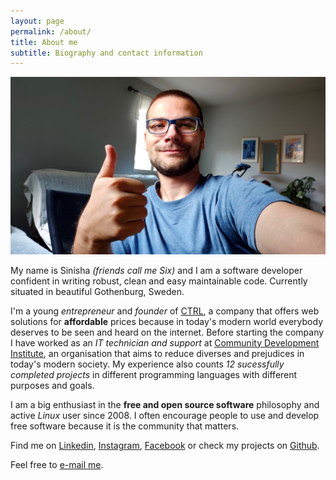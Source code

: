 ```yaml
---
layout: page
permalink: /about/
title: About me
subtitle: Biography and contact information
---
```

![Personal Photo][me]

My name is Sinisha *(friends call me Six)* and I am a software developer confident in writing robust, clean and easy maintainable code. Currently situated in beautiful Gothenburg, Sweden.

I'm a young *entrepreneur* and *founder* of [CTRL][ctrl], a company that offers web solutions for **affordable** prices because in today's modern world everybody deserves to be seen and heard on the internet. Before starting the company I have worked as an *IT technician and support* at [Community Development Institute][cdi], an organisation that aims to reduce diverses and prejudices in today's modern society. My experience also counts *12 sucessfully completed projects* in different programming languages with different purposes and goals. 

I am a big enthusiast in the **free and open source software** philosophy and active *Linux* user since 2008. I often encourage people to use and develop free software because it is the community that matters.

Find me on [Linkedin][linkedin], [Instagram][instagram], [Facebook][facebook] or check my projects on [Github][github]. 

Feel free to [e-mail me][email].


[me]: /assets/images/me.jpg
[ctrl]: https://ctrl.mk
[cdi]: https://irz.org.mk
[email]: mailto:me@sini6a.info
[instagram]: http://instagram.com/sini6a
[facebook]: https://facebook.com/sini6a.info
[github]: https://github.com/sini6a
[linkedin]: https://www.linkedin.com/in/sinisha-stojchevski-071447167/
